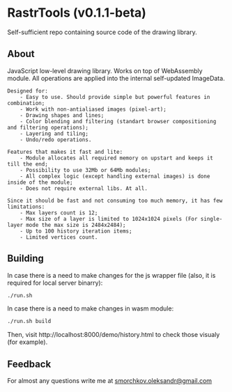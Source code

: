 # RastrTools (v0.1.1-beta)

Self-sufficient repo containing source code of the drawing library.

## About

JavaScript low-level drawing library. Works on top of WebAssembly module. All operations are applied into the internal self-updated ImageData.

	Designed for:
		- Easy to use. Should provide simple but powerful features in combination;
		- Work with non-antialiased images (pixel-art);
		- Drawing shapes and lines;
		- Color blending and filtering (standart browser compositioning and filtering operations);
		- Layering and tiling;
		- Undo/redo operations.

	Features that makes it fast and lite:
		- Module allocates all required memory on upstart and keeps it till the end;
		- Possibility to use 32Mb or 64Mb modules;
		- All complex logic (except handling external images) is done inside of the module;
		- Does not require external libs. At all.

	Since it should be fast and not consuming too much memory, it has few limitations:
		- Max layers count is 12;
		- Max size of a layer is limited to 1024x1024 pixels (For single-layer mode the max size is 2484x2484);
		- Up to 100 history iteration items;
		- Limited vertices count.

## Building

In case there is a need to make changes for the js wrapper file (also, it is required for local server binarry):

```sh
./run.sh
```

In case there is a need to make changes in wasm module:

```sh
./run.sh build
```

Then, visit http://localhost:8000/demo/history.html to check those visualy (for example).

## Feedback

For almost any questions write me at smorchkov.oleksandr@gmail.com
